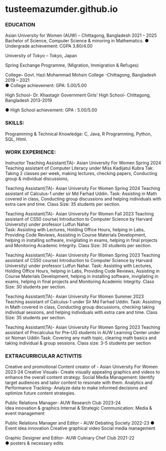 # tusteemazumder.github.io

### EDUCATION

Asian University for Women (AUW) – Chittagong, Bangladesh                                                            2021 – 2025                                       Bachelor of Science, Computer Science & minoring in Mathematics.
● Undergrade achievement: CGPA 3.80/4.00 

University of Tokyo – Tokyo, Japan    

Spring Exchange Programme, (Migration, Immigration & Refuges)

College– Govt. Hazi Mohammad Mohsin College -Chittagong, Bangladesh                                                  2019 – 2021  
● College achievement: GPA: 5.00/5.00 

High School- Dr. Khastagir Government Girls’ High School- Chittagong, Bangladesh                                     2013-2019

● High School achievement: GPA : 5.00/5.00 

### SKILLS:
Programming & Technical Knowledge: C, Java, R Programming, Python, SQL, Html.

### WORK EXPERIENCE:
Instructor Teaching Assistant(TA)- Asian University For Women                                                                            Spring 2024
Teaching assistant of Computer Literacy under Miss Kadijatul Kubra
Tak: Taking 2 classes per week, making lectures, checking papers, Conducting group & individual discussions,


Teaching Assistant(TA)- Asian University For Women                                                                                      Spring 2024
Teaching assistant of Calculus-1 under sir Md Farhad Uddin.
Task: Assisting in Math covered in class, Conducting group discussions and helping individuals with extra care and time.
Class Size: 35 students per section.

Teaching Assistant(TA)- Asian University For Women                                                                                      Fall 2023
Teaching assistant of CS50 course( Introduction to Computer Science by Harvard University) under professor Lutfun Nahar.  
Task: Assisting with Lectures, Holding Office Hours, helping in Labs, Providing Code Reviews, Assisting in Course Materials Development, helping in installing software, invigilating in exams, helping in final projects and Monitoring Academic Integrity. 
Class Size: 30 students per section.

Teaching Assistant(TA)- Asian University For Women                                                                                     Spring 2023
Teaching assistant of CS50 course( Introduction to Computer Science by Harvard University) under professor Lutfun Nahar.
Task: Assisting with Lectures, Holding Office Hours, helping in Labs, Providing Code Reviews, Assisting in Course Materials Development, helping in installing software, invigilating in exams, helping in final projects and Monitoring Academic Integrity.
Class Size: 30 students per section.

Teaching Assistant(TA)- Asian University For Women                                                                                      Summer 2023
Teaching assistant of Calculus-1 under Sir Md Farhad Uddin.
Task: Assisting in Math covered in class, Conducting group discussions, checking  taking individual sessions, and helping individuals with extra care and time.
Class Size: 35 students per section.

Teaching Assistant(TA)- Asian University For Women                                                                                    Spring 2023
Teaching assistant of Precalculus for Pre-UG students in AUW Learning Center under sir Noman Uddin 
Task: Covering any math topic, clearing math basics and taking individual & group sessions.
Class size: 3-5 students per section

### EXTRACURRICULAR ACTIVITIS

  Creative and promotional Content creator of - Asian University For Women                                                         2023-24 
Creative Visuals- Create visually appealing graphics and videos to enhance the overall content strategy.
Social Media Management: Identify target audiences and tailor content to resonate with them.
Analytics and Performance Tracking- Analyze data to make informed decisions and optimize future content strategies.

   Public Relations Manager- AUW Research Club                                                                                     2023-24                                                                                
Idea innovation & graphics
Internal & Strategic Communication:
Media & event management

  Public Relations Manager and Editor - AUW Debating Society                                                                      2022-23
       ●    Event idea innovation
Creative graphical video
Social media management  

   Graphic Designer and Editor-  AUW Culinary Chef Club                                                                          2021-22      
 ● posters & necessary edits



